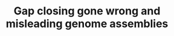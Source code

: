 ---
title: "Gap closing gone wrong and misleading genome assemblies"
toc: true
toc_sticky: true
layout: single
permalink: /misleading_genomes/

gallery:
  - url: /assets/images/busco/busco_analysis.png
    image_path: /assets/images/busco/busco_analysis.png
    title: "Comparison of buscos between genome assemblies"
    caption: 

---